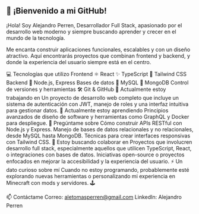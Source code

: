 ## 👋 ¡Bienvenido a mi GitHub!

¡Hola! Soy Alejandro Perren, Desarrollador Full Stack, apasionado por el desarrollo web moderno y siempre buscando aprender y crecer en el mundo de la tecnología.

Me encanta construir aplicaciones funcionales, escalables y con un diseño atractivo. Aquí encontrarás proyectos que combinan frontend y backend, y donde la experiencia del usuario siempre está en el centro.

💻 Tecnologías que utilizo
Frontend
⚛️ React
✨ TypeScript
🎨 Tailwind CSS
Backend
🚀 Node.js, Express
Bases de datos
💾 MySQL
🍃 MongoDB
Control de versiones y herramientas
🛠️ Git & GitHub
🔭 Actualmente estoy trabajando en
Un proyecto de desarrollo web completo que incluye un sistema de autenticación con JWT, manejo de roles y una interfaz intuitiva para gestionar datos.
🌱 Actualmente estoy aprendiendo
Principios avanzados de diseño de software y herramientas como GraphQL y Docker para despliegue.
💬 Pregúntame sobre
Cómo construir APIs RESTful con Node.js y Express.
Manejo de bases de datos relacionales y no relacionales, desde MySQL hasta MongoDB.
Técnicas para crear interfaces responsivas con Tailwind CSS.
🤝 Estoy buscando colaborar en
Proyectos que involucren desarrollo full stack, especialmente aquellos que utilicen TypeScript, React, o integraciones con bases de datos.
Iniciativas open-source o proyectos enfocados en mejorar la accesibilidad y la experiencia del usuario.
⚡ Un dato curioso sobre mí
Cuando no estoy programando, probablemente esté explorando nuevas herramientas o personalizando mi experiencia en Minecraft con mods y servidores. 🕹️

📫 Contáctame
Correo: aletomasperren@gmail.com
LinkedIn: Alejandro Perren
